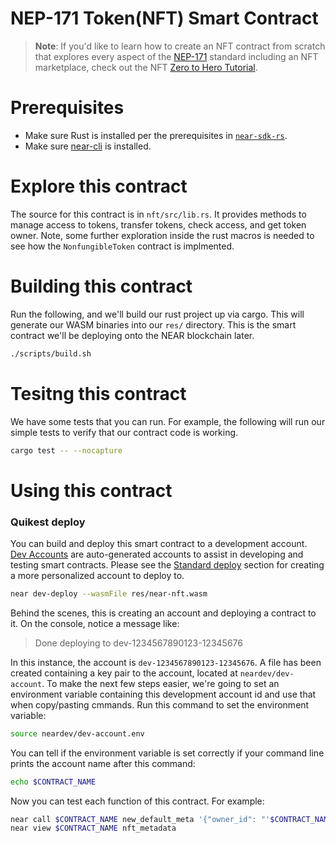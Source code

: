 # NEP-171 Token(NFT) Smart Contract

>**Note**: If you'd like to learn how to create an NFT contract from scratch that explores every aspect of the [NEP-171](https://github.com/near/NEPs/blob/master/neps/nep-0171.md) standard including an NFT marketplace, check out the NFT [Zero to Hero Tutorial](https://docs.near.org/tutorials/nfts/introduction).

Prerequisites
======
  * Make sure Rust is installed per the prerequisites in [`near-sdk-rs`](https://github.com/near/near-sdk-rs).
  * Make sure [near-cli](https://github.com/near/near-cli) is installed.

Explore this contract
======

The source for this contract is in `nft/src/lib.rs`. It provides methods to manage access to tokens, transfer tokens, check access, and get token owner. Note, some further exploration inside the rust macros is needed to see how the `NonfungibleToken` contract is implmented.

Building this contract
======
Run the following, and we'll build our rust project up via cargo. This will generate our WASM binaries into our `res/` directory. This is the smart contract we'll be deploying onto the NEAR blockchain later.
```bash
./scripts/build.sh
```

Tesitng this contract
======
We have some tests that you can run. For example, the following will run our simple tests to verify that our contract code is working.

```bash
cargo test -- --nocapture
```

Using this contract
======

### Quikest deploy

You can build and deploy this smart contract to a development account. [Dev Accounts](https://docs.near.org/concepts/basics/account#dev-accounts) are auto-generated accounts to assist in developing and testing smart contracts. Please see the [Standard deploy](#standard-deploy) section for creating a more personalized account to deploy to.

```bash
near dev-deploy --wasmFile res/near-nft.wasm
```

Behind the scenes, this is creating an account and deploying a contract to it. On the console, notice a message like:

>Done deploying to dev-1234567890123-12345676

In this instance, the account is `dev-1234567890123-12345676`. A file has been created containing a key pair to
the account, located at `neardev/dev-account`. To make the next few steps easier, we're going to set an
environment variable containing this development account id and use that when copy/pasting cmmands.
Run this command to set the environment variable:

```bash
source neardev/dev-account.env
```

You can tell if the environment variable is set correctly if your command line prints the account name after this command:
```bash
echo $CONTRACT_NAME
```
Now you can test each function of this contract. For example:

```bash
near call $CONTRACT_NAME new_default_meta '{"owner_id": "'$CONTRACT_NAME'"}' --accountId $CONTRACT_NAME
near view $CONTRACT_NAME nft_metadata
```